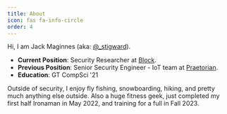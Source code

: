 ```yaml
---
title: About
icon: fas fa-info-circle
order: 4
---
```

Hi, I am Jack Maginnes (aka: [@\_stigward](https://twitter.com/_stigward)). 
- **Current Position**: Security Researcher at [Block](https://block.xyz/).
- **Previous Position**: Senior Security Engineer - IoT team at [Praetorian](https://www.praetorian.com/).
- **Education**: GT CompSci '21

Outside of security, I enjoy fly fishing, snowboarding, hiking, and pretty much anything else outside. 
Also a huge fitness geek, just completed my first half Ironaman in May 2022, and training for a full in Fall 2023.
